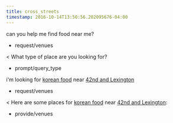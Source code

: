 ```yaml
---
title: cross_streets
timestamp: 2016-10-14T13:50:56.202095676-04:00
---
```


can you help me find food near me?
* request/venues

< What type of place are you looking for?
* prompt/query_type

i'm looking for [korean food](type) near [42nd and Lexington](location/place)
* request/venues

< Here are some places for [korean food](type) near [42nd and Lexington](location/place):
* provide/venues
